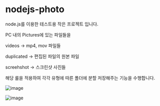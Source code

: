 # nodejs-photo
node.js를 이용한 테스트용 작은 프로젝트 입니다.

PC 내의 Pictures에 있는 파일들을

videos -> mp4, mov 파일들

duplicated -> 편집된 파일의 원본 파일

screehshot -> 스크린샷 사진들

해당 룰을 적용하여 각각 유형에 따른 폴더에 분할 저장해주는 기능을 수행합니다. 

![image](https://github.com/Lee-Soojin/Photo/assets/76468868/510518c4-78db-4da0-b046-08955f379d1a)

![image](https://github.com/Lee-Soojin/Photo/assets/76468868/7ab71d3f-290a-451b-a026-676db73e7239)
